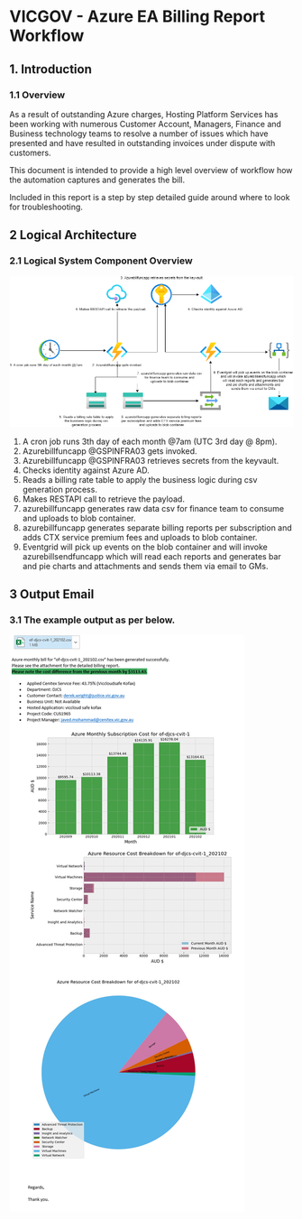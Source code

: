 # VICGOV - Azure EA Billing Report Workflow
## 1. Introduction
### 1.1	Overview

As a result of outstanding Azure charges, Hosting Platform Services has been working with numerous Customer Account, Managers, Finance and Business technology teams to resolve a number of issues which have presented and have resulted in outstanding invoices under dispute with customers.

This document is intended to provide a high level overview of workflow how the automation captures and generates the bill.

Included in this report is a step by step detailed guide around where to look for troubleshooting.



## 2 Logical Architecture
### 2.1	Logical System Component Overview
![Figure 1: Logical Architecture Overview](./.images/workflow.png)
1. A cron job runs 3th day of each month @7am (UTC 3rd day @ 8pm).
2. Azurebillfuncapp @GSPINFRA03 gets invoked.
3. Azurebillfuncapp @GSPINFRA03 retrieves secrets from the keyvault.
4. Checks identity against Azure AD.
5. Reads a billing rate table to apply the business logic during csv generation process.
6. Makes RESTAPI call to retrieve the payload. 
7. azurebillfuncapp generates raw data csv for finance team to consume and uploads to blob container.
8. azurebillfuncapp generates separate billing reports per subscription and adds CTX service premium fees and uploads to blob container.
9. Eventgrid will pick up events on the blob container and will invoke azurebillsendfuncapp which will read each reports and generates bar and pie charts and attachments and sends them via email to GMs.



## 3 Output Email
### 3.1	The example output as per below.
![Figure 2: Example Output Email](./.images/output.png)